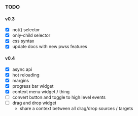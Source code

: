 ### TODO

#### v0.3
- [x] not() selector
- [x] only-child selector
- [x] css syntax
- [x] update docs with new pwss features

#### v0.4
- [x] async api
- [x] hot reloading
- [x] margins
- [x] progress bar widget
- [x] context menu widget / thing
- [ ] convert button and toggle to high level events
- [ ] drag and drop widget
    - share a context between all drag/drop sources / targets
